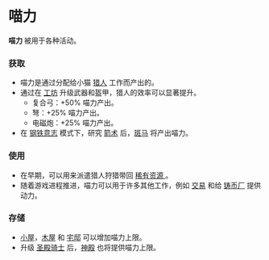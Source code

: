 # 喵力
<strong>
          喵力
    </strong>被用于各种活动。

### 获取
<ul>
      <li>
           喵力是通过分配给小猫 <a href="?file=001-猫咪百科/02-村庄#猎人">猎人</a> 工作而产出的。
      </li>
      <li>
            通过在 <a href="?file=001-猫咪百科/04-工坊/01-升级">
              工坊</a> 升级武器和盔甲，猎人的效率可以显著提升。
          <ul><li>复合弓：+50% 喵力产出。
        <li>弩：+25% 喵力产出。
              <li>电磁炮：+25% 喵力产出。</li></ul>
      </li>
      <li>
      在 <a href="?file=002-常用资料/007-挑战模式#钢铁意志">钢铁意志</a> 模式下，研究 <a href="?file=001-猫咪百科/03-科学/01-科学#箭术">箭术</a> 后，<a href="?file=003-资源大全/56-斑马">斑马</a> 将产出喵力。
      </li>
    </ul>

### 使用
<ul>
      <li>
            在早期，可以用来派遣猎人狩猎带回
        <a href="?file=003-资源大全/005-资源介绍#稀有资源">
              稀有资源
        </a>。
      </li>
      <li>
            随着游戏进程推进，喵力可以用于许多其他工作，例如
        <a href="?file=001-猫咪百科/05-贸易">
              交易</a> 和给 <a href="?file=001-猫咪百科/01-建筑物/08-其它建筑#铸币厂">铸币厂</a> 提供动力。
      </li>
    </ul>

### 存储
<ul>
      <li>
        <a href="?file=001-猫咪百科/01-建筑物/02-猫口建筑#小屋">小屋</a>，<a href="?file=001-猫咪百科/01-建筑物/02-猫口建筑#木屋">木屋</a> 和 <a href="?file=001-猫咪百科/01-建筑物/02-猫口建筑#宅邸">宅邸</a> 可以增加喵力上限。
      </li>
      <li>升级 <a href="?file=001-猫咪百科/06-宗教/002-太阳教团#圣殿骑士">圣殿骑士</a> 后，<a href="?file=001-猫咪百科/01-建筑物/07-文化建筑#神殿">神殿</a> 也将提供喵力上限。
      </li>
    </ul>

